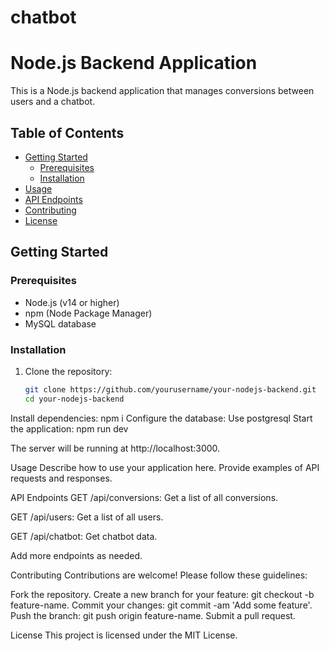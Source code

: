 # chatbot

# Node.js Backend Application

This is a Node.js backend application that manages conversions between users and a chatbot.

## Table of Contents

- [Getting Started](#getting-started)
  - [Prerequisites](#prerequisites)
  - [Installation](#installation)
- [Usage](#usage)
- [API Endpoints](#api-endpoints)
- [Contributing](#contributing)
- [License](#license)

## Getting Started

### Prerequisites

- Node.js (v14 or higher)
- npm (Node Package Manager)
- MySQL database

### Installation

1. Clone the repository:

   ```bash
   git clone https://github.com/yourusername/your-nodejs-backend.git
   cd your-nodejs-backend
Install dependencies:
  npm i 
Configure the database:
  Use postgresql 
Start the application:
   npm run dev

The server will be running at http://localhost:3000.

Usage
Describe how to use your application here. Provide examples of API requests and responses.

API Endpoints
GET /api/conversions: Get a list of all conversions.

GET /api/users: Get a list of all users.

GET /api/chatbot: Get chatbot data.

Add more endpoints as needed.

Contributing
Contributions are welcome! Please follow these guidelines:

Fork the repository.
Create a new branch for your feature: git checkout -b feature-name.
Commit your changes: git commit -am 'Add some feature'.
Push the branch: git push origin feature-name.
Submit a pull request.

License
This project is licensed under the MIT License.
